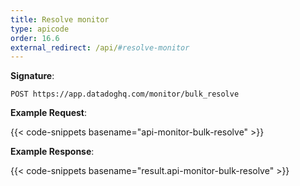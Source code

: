 ```yaml
---
title: Resolve monitor
type: apicode
order: 16.6
external_redirect: /api/#resolve-monitor
---
```


**Signature**:

`POST https://app.datadoghq.com/monitor/bulk_resolve`

**Example Request**:

{{< code-snippets basename="api-monitor-bulk-resolve" >}}

**Example Response**:

{{< code-snippets basename="result.api-monitor-bulk-resolve" >}}

